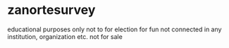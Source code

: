 # zanortesurvey
educational purposes only
not to for election
for fun
not connected in any institution, organization etc.
not for sale
